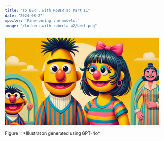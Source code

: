 ```yaml
---
title: "To BERT, with RoBERTa: Part II"
date: '2024-08-27'
spoiler: "Fine-tuning the models."
image: "/to-bert-with-roberta-p2/bert.png"
---
```


![Slide from the talk](bert.png)
<div style={{ textAlign: 'center', fontSize: '12px', marginTop: '-20px' }}>
  Figure 1: *Illustration generated using GPT-4o*
</div>
